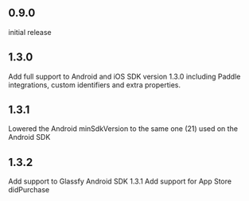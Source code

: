 ## 0.9.0

initial release

## 1.3.0

Add full support to Android and iOS SDK version 1.3.0 including Paddle integrations, custom identifiers and extra properties.

## 1.3.1

Lowered the Android minSdkVersion to the same one (21) used on the Android SDK

## 1.3.2

Add support to Glassfy Android SDK 1.3.1
Add support for App Store didPurchase

